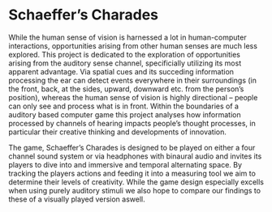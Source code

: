 # Schaeffer’s Charades

While the human sense of vision is harnessed a lot in human-computer interactions, opportunities arising from other human senses are much less explored. This project is dedicated to the exploration of opportunities arising from the auditory sense channel, specificially utilizing its most apparent advantage. Via spatial cues and its succeding information processing the ear can detect events everywhere in their surroundings (in the front, back, at the sides, upward, downward etc. from the person’s position), whereas the human sense of vision is highly directional – people can only see and process what is in front. Within the boundaries of a auditory based computer game this project analyses how information processed by channels of hearing impacts people’s thought processes, in particular their creative thinking and developments of innovation.

The game, Schaeffer’s Charades is designed to be played on either a four channel sound system or via headphones with binaural audio and invites its players to dive into and immersive and temporal alternating space. By tracking the players actions and feeding it into a measuring tool we aim to determine their levels of creativity. While the game design especially excells when using purely auditory stimuli we also hope to compare our findings to these of a visually played version aswell.

